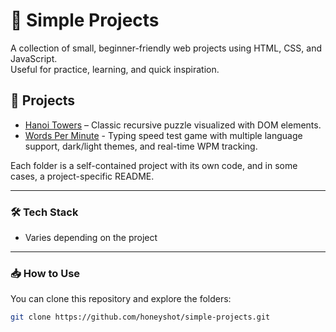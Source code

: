 # 🧪 Simple Projects

A collection of small, beginner-friendly web projects using HTML, CSS, and JavaScript.  
Useful for practice, learning, and quick inspiration.

## 📁 Projects

- [Hanoi Towers](./hanoi-towers) – Classic recursive puzzle visualized with DOM elements.
- [Words Per Minute](./words-per-minute/) - Typing speed test game with multiple language support, dark/light themes, and real-time WPM tracking.

Each folder is a self-contained project with its own code, and in some cases, a project-specific README.

---

### 🛠️ Tech Stack

- Varies depending on the project

---

### 📥 How to Use

You can clone this repository and explore the folders:

```bash
git clone https://github.com/honeyshot/simple-projects.git